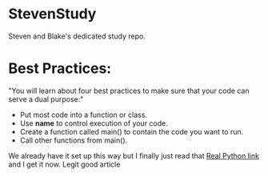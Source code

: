 # StevenStudy
Steven and Blake's dedicated study repo.

# Best Practices:

"You will learn about four best practices to make sure that your code can serve a dual purpose:"

  - Put most code into a function or class.
  - Use __name__ to control execution of your code.
  - Create a function called main() to contain the code you want to run.
  - Call other functions from main().

We already have it set up this way but I finally just read that [Real Python link](https://realpython.com/python-main-function/) and I get it now. Legit good article 